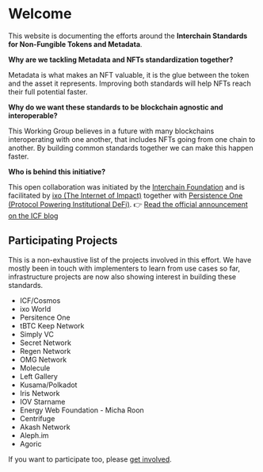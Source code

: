 # Welcome

This website is documenting the efforts around the **Interchain Standards for Non-Fungible Tokens and Metadata**. 

**Why are we tackling Metadata and NFTs standardization together?** 

Metadata is what makes an NFT valuable, it is the glue between the token and the asset it represents. Improving both standards will help NFTs reach their full potential faster.

**Why do we want these standards to be blockchain agnostic and interoperable?** 

This Working Group believes in a future with many blockchains interoperating with one another, that includes NFTs going from one chain to another. By building common standards together we can make this happen faster.

**Who is behind this initiative?**

This open collaboration was initiated by the [Interchain Foundation](https://interchain.io/) and is facilitated by [ixo (The Internet of Impact)](https://ixo.world/) together with [Persistence One (Protocol Powering Institutional DeFi)](https://persistence.one/). 👉 [Read the official announcement on the ICF blog](https://blog.cosmos.network/interchain-standards-for-non-fungible-tokens-and-metadata-fbf90375c38b)

## Participating Projects

This is a non-exhaustive list of the projects involved in this effort. We have mostly been in touch with implementers to learn from use cases so far, infrastructure projects are now also showing interest in building these standards.

* ICF/Cosmos
* ixo World
* Persitence One
* tBTC Keep Network
* Simply VC
* Secret Network
* Regen Network
* OMG Network
* Molecule
* Left Gallery
* Kusama/Polkadot
* Iris Network
* IOV Starname
* Energy Web Foundation - Micha Roon
* Centrifuge
* Akash Network
* Aleph.im
* Agoric

If you want to participate too, please [get involved](/workingGroup/gettingInvolved.md).

